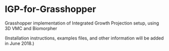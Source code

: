 # IGP-for-Grasshopper
Grasshopper implementation of Integrated Growth Projection setup, using 3D VMC and Biomorpher

(Installation instructions, examples files, and other information will be added in June 2018.)
